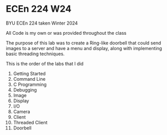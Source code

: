# ECEn 224 W24
BYU ECEn 224 taken Winter 2024

All Code is my own or was provided throughout the class

The purpose of this lab was to create a Ring-like doorbell that could send images to a server and have a menu and display, along with implementing basic threading techniques. 

This is the order of the labs that I did

1. Getting Started 
2. Command Line 
3. C Programming
4. Debugging
5. Image
6. Display
7. I/O
8. Camera
9. Client
10. Threaded Client
11. Doorbell
